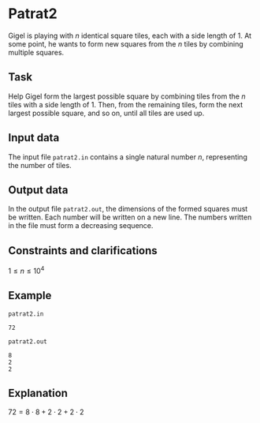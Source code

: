 # Patrat2

Gigel is playing with $n$ identical square tiles, each with a side length of $1$. At some point, he wants to form new squares from the $n$ tiles by combining multiple squares.

## Task

Help Gigel form the largest possible square by combining tiles from the $n$ tiles with a side length of $1$. Then, from the remaining tiles, form the next largest possible square, and so on, until all tiles are used up.

## Input data

The input file `patrat2.in` contains a single natural number $n$, representing the number of tiles.

## Output data

In the output file `patrat2.out`, the dimensions of the formed squares must be written. Each number will be written on a new line. The numbers written in the file must form a decreasing sequence.

## Constraints and clarifications

$1 \leq n \leq 10 ^ {4}$

## Example

`patrat2.in`
```
72 
```

`patrat2.out`
```
8 
2 
2 
```

## Explanation

$72 = 8 \cdot 8 + 2 \cdot 2 + 2 \cdot 2$